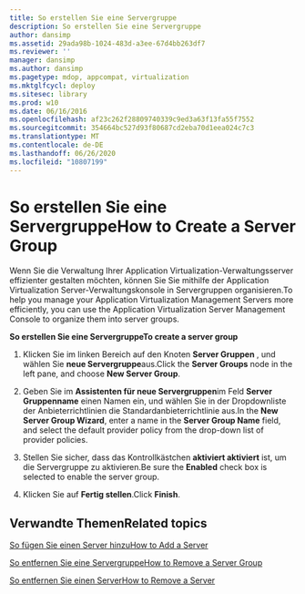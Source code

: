 ```yaml
---
title: So erstellen Sie eine Servergruppe
description: So erstellen Sie eine Servergruppe
author: dansimp
ms.assetid: 29ada98b-1024-483d-a3ee-67d4bb263df7
ms.reviewer: ''
manager: dansimp
ms.author: dansimp
ms.pagetype: mdop, appcompat, virtualization
ms.mktglfcycl: deploy
ms.sitesec: library
ms.prod: w10
ms.date: 06/16/2016
ms.openlocfilehash: af23c262f28809740339c9ed3a63f13fa55f7552
ms.sourcegitcommit: 354664bc527d93f80687cd2eba70d1eea024c7c3
ms.translationtype: MT
ms.contentlocale: de-DE
ms.lasthandoff: 06/26/2020
ms.locfileid: "10807199"
---
```

# <span data-ttu-id="673ad-103">So erstellen Sie eine Servergruppe</span><span class="sxs-lookup"><span data-stu-id="673ad-103">How to Create a Server Group</span></span>


<span data-ttu-id="673ad-104">Wenn Sie die Verwaltung Ihrer Application Virtualization-Verwaltungsserver effizienter gestalten möchten, können Sie Sie mithilfe der Application Virtualization Server-Verwaltungskonsole in Servergruppen organisieren.</span><span class="sxs-lookup"><span data-stu-id="673ad-104">To help you manage your Application Virtualization Management Servers more efficiently, you can use the Application Virtualization Server Management Console to organize them into server groups.</span></span>

**<span data-ttu-id="673ad-105">So erstellen Sie eine Servergruppe</span><span class="sxs-lookup"><span data-stu-id="673ad-105">To create a server group</span></span>**

1.  <span data-ttu-id="673ad-106">Klicken Sie im linken Bereich auf den Knoten **Server Gruppen** , und wählen Sie **neue Servergruppe**aus.</span><span class="sxs-lookup"><span data-stu-id="673ad-106">Click the **Server Groups** node in the left pane, and choose **New Server Group**.</span></span>

2.  <span data-ttu-id="673ad-107">Geben Sie im **Assistenten für neue Servergruppen**im Feld **Server Gruppenname** einen Namen ein, und wählen Sie in der Dropdownliste der Anbieterrichtlinien die Standardanbieterrichtlinie aus.</span><span class="sxs-lookup"><span data-stu-id="673ad-107">In the **New Server Group Wizard**, enter a name in the **Server Group Name** field, and select the default provider policy from the drop-down list of provider policies.</span></span>

3.  <span data-ttu-id="673ad-108">Stellen Sie sicher, dass das Kontrollkästchen **aktiviert aktiviert** ist, um die Servergruppe zu aktivieren.</span><span class="sxs-lookup"><span data-stu-id="673ad-108">Be sure the **Enabled** check box is selected to enable the server group.</span></span>

4.  <span data-ttu-id="673ad-109">Klicken Sie auf **Fertig stellen**.</span><span class="sxs-lookup"><span data-stu-id="673ad-109">Click **Finish**.</span></span>

## <span data-ttu-id="673ad-110">Verwandte Themen</span><span class="sxs-lookup"><span data-stu-id="673ad-110">Related topics</span></span>


[<span data-ttu-id="673ad-111">So fügen Sie einen Server hinzu</span><span class="sxs-lookup"><span data-stu-id="673ad-111">How to Add a Server</span></span>](how-to-add-a-server.md)

[<span data-ttu-id="673ad-112">So entfernen Sie eine Servergruppe</span><span class="sxs-lookup"><span data-stu-id="673ad-112">How to Remove a Server Group</span></span>](how-to-remove-a-server-group.md)

[<span data-ttu-id="673ad-113">So entfernen Sie einen Server</span><span class="sxs-lookup"><span data-stu-id="673ad-113">How to Remove a Server</span></span>](how-to-remove-a-server.md)

 

 





